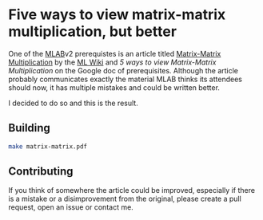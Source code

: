 # Five ways to view matrix-matrix multiplication, but better
One of the [MLAB](https://redwoodresearch.org/mlab)v2 prerequistes is an article titled [Matrix-Matrix Multiplication](http://mlwiki.org/index.php/Matrix-Matrix_Multiplication) by the [ML Wiki](http://mlwiki.org) and *5 ways to view Matrix-Matrix Multiplication* on the Google doc of prerequisites.
Although the article probably communicates exactly the material MLAB thinks its attendees should now, it has multiple mistakes and could be written better.

I decided to do so and this is the result.

## Building
```sh
make matrix-matrix.pdf
```

## Contributing
If you think of somewhere the article could be improved, especially if there is a mistake or a disimprovement from the original, please create a pull request, open an issue or contact me.

